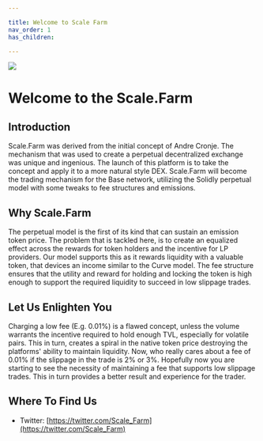 ```yaml
---

title: Welcome to Scale Farm
nav_order: 1
has_children:

---
```


![](https://scale.farm/scale/scale-police-banner.png)

# Welcome to the Scale.Farm

## Introduction

Scale.Farm was derived from the initial concept of Andre Cronje. The mechanism that was used to create a perpetual decentralized exchange was unique and ingenious. The launch of this platform is to take the concept and apply it to a more natural style DEX. Scale.Farm will become the trading mechanism for the Base network, utilizing the Solidly perpetual model with some tweaks to fee structures and emissions.

## Why Scale.Farm
The perpetual model is the first of its kind that can sustain an emission token price. The problem that is tackled here, is to create an equalized effect across the rewards for token holders and the incentive for LP providers.
Our model supports this as it rewards liquidity with a valuable token, that devices an income similar to the Curve model. The fee structure ensures that the utility and reward for holding and locking the token is high enough to support the required liquidity to succeed in low slippage trades.

## Let Us Enlighten You
Charging a low fee (E.g. 0.01%) is a flawed concept, unless the volume warrants the incentive required to hold enough TVL, especially for volatile pairs. This in turn, creates a spiral in the native token price destroying the platforms' ability to maintain liquidity.
Now, who really cares about a fee of 0.01% if the slippage in the trade is 2% or 3%. Hopefully now you are starting to see the necessity of maintaining a fee that supports low slippage trades. This in turn provides a better result and experience for the trader.


## Where To Find Us
- Twitter: [https://twitter.com/Scale_Farm](https://twitter.com/Scale_Farm)